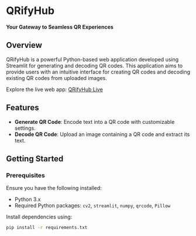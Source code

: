 # QRifyHub

**Your Gateway to Seamless QR Experiences**

## Overview

QRifyHub is a powerful Python-based web application developed using Streamlit for generating and decoding QR codes. This application aims to provide users with an intuitive interface for creating QR codes and decoding existing QR codes from uploaded images.

Explore the live web app: [QRifyHub Live](https://qurifyhub.onrender.com)

## Features

- **Generate QR Code**: Encode text into a QR code with customizable settings.
- **Decode QR Code**: Upload an image containing a QR code and extract its text.

## Getting Started

### Prerequisites

Ensure you have the following installed:

- Python 3.x
- Required Python packages: `cv2`, `streamlit`, `numpy`, `qrcode`, `Pillow`

Install dependencies using:

```bash
pip install -r requirements.txt
